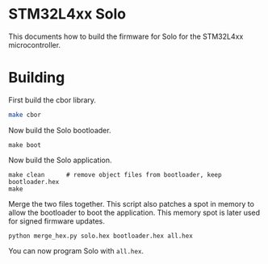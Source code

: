 # STM32L4xx Solo

This documents how to build the firmware for Solo for the STM32L4xx microcontroller.

# Building

First build the cbor library.

```bash
make cbor
```

Now build the Solo bootloader.

```
make boot
```

Now build the Solo application.

```
make clean      # remove object files from bootloader, keep bootloader.hex
make
```

Merge the two files together.  This script also patches a spot in memory to
allow the bootloader to boot the application.  This memory spot is later used for
signed firmware updates.

```
python merge_hex.py solo.hex bootloader.hex all.hex
```

You can now program Solo with `all.hex`.
